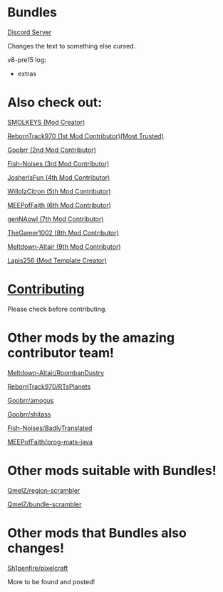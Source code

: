 # Bundles


[Discord Server](https://discord.gg/9M2VRAVGz8) 

Changes the text to something else cursed.

v8-pre15 log:
- extras


# Also check out: 

[SMOLKEYS (Mod Creator)](https://github.com/SMOLKEYS)

[RebornTrack970 (1st Mod Contributor)(Most Trusted)](https://github.com/RebornTrack970)

[Goobrr (2nd Mod Contributor)](https://github.com/Goobrr)

[Fish-Noises (3rd Mod Contributor)](https://github.com/Fish-Noises)

[JosherIsFun (4th Mod Contributor)](https://github.com/JosherIsFun)

[WilloIzCitron (5th Mod Contributor)](https://github.com/WilloIzCitron)

[MEEPofFaith (6th Mod Contributor)](https://github.com/MEEPofFaith)

[genNAowl (7th Mod Contributor)](https://github.com/genNAowl)

[TheGamer1002 (8th Mod Contributor)](https://github.com/TheGamer1002)

[Meltdown-Altair (9th Mod Contributor)](https://github.com/Meltdown-Altair)

[Lapis256 (Mod Template Creator)](https://github.com/Lapis256)


#  [Contributing](https://github.com/SMOLKEYS/bundles/blob/master/CONTRIBUTING.md)

Please check before contributing.


# Other mods by the amazing contributor team!

[Meltdown-Altair/RoombanDustry](https://github.com/Meltdown-Altair/RoombanDustry)

[RebornTrack970/RTsPlanets](https://github.com/RebornTrack970/RTsPlanets)

[Goobrr/amogus](https://github.com/Goobrr/amogus)

[Goobrr/shitass](https://github.com/Goobrr/shitass)

[Fish-Noises/BadlyTranslated](https://github.com/Fish-Noises/BadlyTranslated)

[MEEPofFaith/prog-mats-java](https://github.com/MEEPofFaith/prog-mats-java)

# Other mods suitable with Bundles!

[QmelZ/region-scrambler](https://github.com/QmelZ/region-scrambler)

[QmelZ/bundle-scrambler](https://github.com/QmelZ/bundle-scrambler)

# Other mods that Bundles also changes!

[Sh1penfire/pixelcraft](https://github.com/Sh1penfire/pixelcraft)

More to be found and posted!
